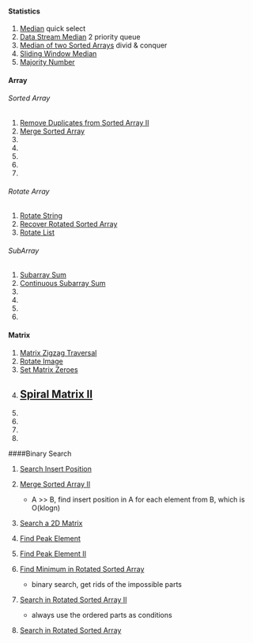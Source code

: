 #### Statistics
1. [Median](http://www.lintcode.com/en/problem/median/) quick select
2. [Data Stream Median](http://www.lintcode.com/en/problem/data-stream-median/) 2 priority queue
3. [Median of two Sorted Arrays](http://www.lintcode.com/en/problem/median-of-two-sorted-arrays/) divid & conquer
4. [Sliding Window Median](http://www.lintcode.com/en/problem/sliding-window-median/)
5. [Majority Number](http://www.lintcode.com/en/problem/majority-number/)

#### Array
###### Sorted Array
1. [Remove Duplicates from Sorted Array II](http://www.lintcode.com/en/problem/remove-duplicates-from-sorted-array-ii/)
2. [Merge Sorted Array](www.lintcode.com/en/problem/merge-sorted-array/)
3. 
4. []()
5. []()
6. []()
7. []()
###### Rotate Array
1. [Rotate String](http://www.lintcode.com/en/problem/rotate-string/)
2. [Recover Rotated Sorted Array](http://www.lintcode.com/en/problem/recover-rotated-sorted-array/)
3. [Rotate List](http://www.lintcode.com/en/problem/rotate-list/)

###### SubArray
1. [Subarray Sum](http://www.lintcode.com/en/problem/subarray-sum/)
2. [Continuous Subarray Sum](http://www.lintcode.com/en/problem/continuous-subarray-sum/)
4. []()
5. []()
6. []()
7. []()


#### Matrix
1. [Matrix Zigzag Traversal](http://www.lintcode.com/en/problem/matrix-zigzag-traversal/)
2. [Rotate Image](http://www.lintcode.com/en/problem/rotate-image/)
2. [Set Matrix Zeroes](http://www.lintcode.com/en/problem/set-matrix-zeroes/)
3. [Spiral Matrix II](https://leetcode.com/problems/spiral-matrix-ii/)
    -  
4. []()
5. []()
6. []()
7. []()


####Binary Search
1. [Search Insert Position](http://www.lintcode.com/en/problem/search-insert-position/)
2. [Merge Sorted Array II](http://www.lintcode.com/en/problem/merge-sorted-array-ii/)
    - A >> B, find insert position in A for each element from B, which is O(klogn)
    
3. [Search a 2D Matrix](http://www.lintcode.com/en/problem/search-a-2d-matrix/)
4. [Find Peak Element](http://www.lintcode.com/en/problem/find-peak-element/)
5. [Find Peak Element II](http://www.lintcode.com/en/problem/find-peak-element-ii/)
6. [Find Minimum in Rotated Sorted Array](http://www.lintcode.com/en/problem/find-minimum-in-rotated-sorted-array/)
    - binary search, get rids of the impossible parts
7. [Search in Rotated Sorted Array II](https://leetcode.com/problems/search-in-rotated-sorted-array-ii/)
    - always use the ordered parts as conditions
8. [Search in Rotated Sorted Array](https://leetcode.com/problems/search-in-rotated-sorted-array/)